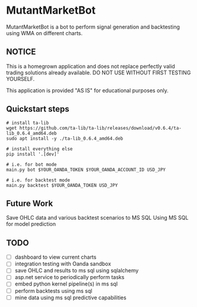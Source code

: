 # MutantMarketBot

MutantMarketBot is a bot to perform signal generation and backtesting using WMA on different charts.

## NOTICE

This is a homegrown application and does not replace perfectly valid trading
solutions already available. DO NOT USE WITHOUT FIRST TESTING YOURSELF.

This application is provided "AS IS" for educational purposes only.

## Quickstart steps

```shell
# install ta-lib
wget https://github.com/ta-lib/ta-lib/releases/download/v0.6.4/ta-lib_0.6.4_amd64.deb
sudo apt install -y ./ta-lib_0.6.4_amd64.deb

# install everything else
pip install '.[dev]'

# i.e. for bot mode
main.py bot $YOUR_OANDA_TOKEN $YOUR_OANDA_ACCOUNT_ID USD_JPY

# i.e. for backtest mode
main.py backtest $YOUR_OANDA_TOKEN USD_JPY
```

## Future Work

Save OHLC data and various backtest scenarios to MS SQL
Using MS SQL for model prediction

## TODO

- [ ] dashboard to view current charts
- [ ] integration testing with Oanda sandbox
- [ ] save OHLC and results to ms sql using sqlalchemy
- [ ] asp.net service to periodically perform tasks
- [ ] embed python kernel pipeline(s) in ms sql
- [ ] perform backtests using ms sql
- [ ] mine data using ms sql predictive capabilities
